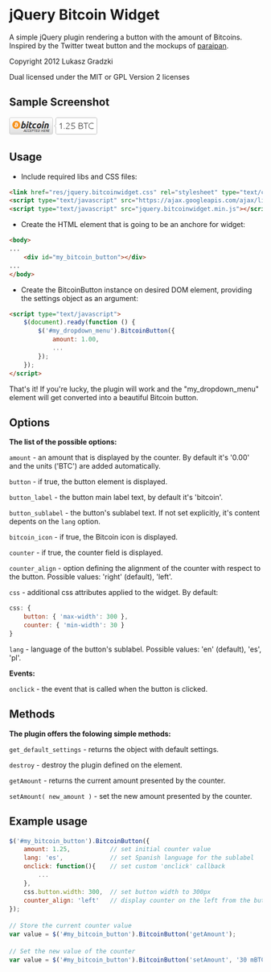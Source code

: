# jQuery Bitcoin Widget #

A simple jQuery plugin rendering a button with the amount of Bitcoins. Inspired by the Twitter tweat button and the mockups of [paraipan](https://github.com/paraipan).


Copyright 2012 Lukasz Gradzki

Dual licensed under the MIT or GPL Version 2 licenses


## Sample Screenshot ##
![Demo](https://github.com/lgr/jquery-bitcoin/raw/master/demo.png)



## Usage ##

* Include required libs and CSS files:

```html
<link href="res/jquery.bitcoinwidget.css" rel="stylesheet" type="text/css"/>
<script type="text/javascript" src="https://ajax.googleapis.com/ajax/libs/jquery/1.7.2/jquery.min.js"></script>
<script type="text/javascript" src="jquery.bitcoinwidget.min.js"></script>

```


* Create the HTML element that is going to be an anchore for widget:

```html
<body>
...
    <div id="my_bitcoin_button"></div>
...
</body>
```


* Create the BitcoinButton instance on desired DOM element, providing the settings object as an argument:

```html
<script type="text/javascript">
    $(document).ready(function () {
        $('#my_dropdown_menu').BitcoinButton({
            amount: 1.00,
            ...
        });
    });
</script>
```

That's it! If you're lucky, the plugin will work and the "my_dropdown_menu" element will get converted into a beautiful Bitcoin button.


## Options ##

**The list of the possible options:**

`amount` - an amount that is displayed by the counter. By default it's '0.00' and the units ('BTC') are added automatically.

`button` - if true, the button element is displayed.

`button_label` - the button main label text, by default it's 'bitcoin'.

`button_sublabel` - the button's sublabel text. If not set explicitly, it's content depents on the `lang` option.

`bitcoin_icon` - if true, the Bitcoin icon is displayed.

`counter` - if true, the counter field is displayed.

`counter_align` - option defining the alignment of the counter with respect to the button. Possible values: 'right' (default), 'left'.

`css` - additional css attributes applied to the widget. By default:

```js
css: {
    button: { 'max-width': 300 },
    counter: { 'min-width': 30 }
}
```

`lang` - language of the button's sublabel. Possible values: 'en' (default), 'es', 'pl'.

**Events:**

`onclick` - the event that is called when the button is clicked. 


## Methods ##

**The plugin offers the folowing simple methods:**

`get_default_settings` - returns the object with default settings.

`destroy` - destroy the plugin defined on the element.

`getAmount` - returns the current amount presented by the counter.

`setAmount( new_amount )` - set the new amount presented by the counter.


## Example usage ##
```js
$('#my_bitcoin_button').BitcoinButton({
    amount: 1.25,           // set initial counter value 
    lang: 'es',             // set Spanish language for the sublabel
    onclick: function(){    // set custom 'onclick' callback
        ... 
    },
    css.button.width: 300,  // set button width to 300px
    counter_align: 'left'   // display counter on the left from the button.
});

// Store the current counter value 
var value = $('#my_bitcoin_button').BitcoinButton('getAmount');

// Set the new value of the counter 
var value = $('#my_bitcoin_button').BitcoinButton('setAmount', '30 mBTC');
```

